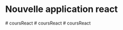 # Nouvelle application react 


#   c o u r s R e a c t  
 #   c o u r s R e a c t  
 #   c o u r s R e a c t  
 